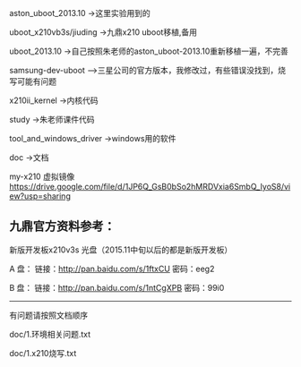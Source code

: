 
aston_uboot_2013.10         ->这里实验用到的

uboot_x210vb3s/jiuding      ->九鼎x210 uboot移植,备用

uboot_2013.10               ->自己按照朱老师的aston_uboot-2013.10重新移植一遍，不完善

samsung-dev-uboot           -->三星公司的官方版本，我修改过，有些错误没找到，烧写可能有问题

 x210ii_kernel              ->内核代码  
 
 study                     ->朱老师课件代码
 
 tool_and_windows_driver   ->windows用的软件
 
 doc                        ->文档
 
 my-x210 虚拟镜像            https://drive.google.com/file/d/1JP6Q_GsB0bSo2hMRDVxia6SmbQ_IyoS8/view?usp=sharing
 
九鼎官方资料参考：
----------------------------------
新版开发板x210v3s 光盘（2015.11中旬以后的都是新版开发板）

A 盘：
链接：http://pan.baidu.com/s/1ftxCU
密码：eeg2

B 盘：
链接：http://pan.baidu.com/s/1ntCgXPB
密码：99i0

------------------------------------


有问题请按照文档顺序

 doc/1.环境相关问题.txt
 
 doc/1.x210烧写.txt

